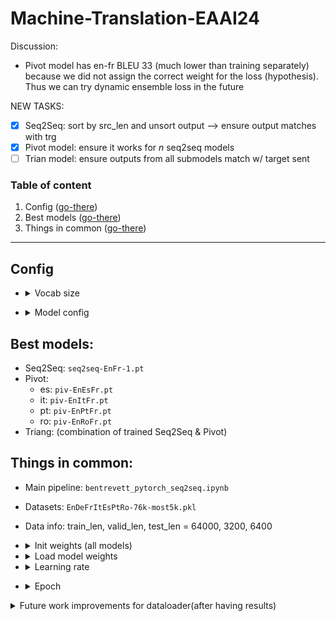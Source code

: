 # Machine-Translation-EAAI24

Discussion:
* Pivot model has en-fr BLEU 33 (much lower than training separately) because we did not assign the correct weight for the loss (hypothesis). Thus we can try dynamic ensemble loss in the future

NEW TASKS:
* [X] Seq2Seq: sort by src_len and unsort output --> ensure output matches with trg
* [X] Pivot model: ensure it works for $n$ seq2seq models
* [ ] Trian model: ensure outputs from all submodels match w/ target sent

### Table of content
1. Config ([go-there](#config))
1. Best models ([go-there](#best-models))
1. Things in common ([go-there](#things-in-common))
---

## Config

* <details><summary>Vocab size</summary>

    Build on first 64000 sentences of data `EnDeFrItEsPtRo-76k-most5k.pkl` with `min_freq=2`:
    * en: 6964
    * fr: 9703
    * es: 10461
    * it: 10712
    * pt: 10721
    * ro: 11989
</details>

* <details><summary>Model config</summary>

    * Embed_Dim = 256
    * Hidden_Dim = 512
    * Dropout = 0.5
</details>

## Best models:
* Seq2Seq: `seq2seq-EnFr-1.pt`
* Pivot:
    * es: `piv-EnEsFr.pt`
    * it: `piv-EnItFr.pt`
    * pt: `piv-EnPtFr.pt`
    * ro: `piv-EnRoFr.pt`
* Triang: (combination of trained Seq2Seq & Pivot)

## Things in common:
* Main pipeline: `bentrevett_pytorch_seq2seq.ipynb`
* Datasets: `EnDeFrItEsPtRo-76k-most5k.pkl`
* Data info: train_len, valid_len, test_len = 64000, 3200, 6400
* <details><summary>Init weights (all models)</summary>

    ```python
    def init_weights(m):
        for name, param in m.named_parameters():
            if 'weight' in name:
                nn.init.normal_(param.data, mean=0, std=0.01)
            else:
                nn.init.constant_(param.data, 0)    
    model.apply(init_weights);
    ```
    </details>

* <details><summary>Load model weights</summary>

    ```python
    checkpoint = torch.load('path_to_model/model_name.pt')
    model.load_state_dict(checkpoint['model_state_dict'])
    optimizer.load_state_dict(checkpoint['optimizer_state_dict'])
    scheduler.load_state_dict(checkpoint['scheduler_state_dict'])
    ```
    </details>

* <details><summary>Learning rate</summary>

    * Seq2Seq: start w/ $0.0012$, reduced by $\frac{2}{3}$ every epoch
    * Pivot: start w/ $0.0012$, reduced by $\frac{2}{3}$ at epoch 3rd, 6th, 8th, 9th, 10th.
</details>

* <details><summary>Epoch</summary>

    * Seq2Seq: 7
    * Pivot: 11
</details>



<details>
    <summary>Future work improvements for dataloader(after having results)</summary>

* Replace Field, BucketIterator with those:
    1. Use `build_vocab_from_iterator` ([example tutorial](https://pytorch.org/tutorials/beginner/text_sentiment_ngrams_tutorial.html))
    2. [torchtext.vocab](https://pytorch.org/text/stable/vocab.html)
    3. [torchtext tutorial general](https://pytorch.org/text/0.14.0/)
* `EmbeddingBag` with `offsets` can replace `Embedding` and `sent_len` is OPTIONAL since using `pack_padded_sequence` also reduces padding.

</details>
